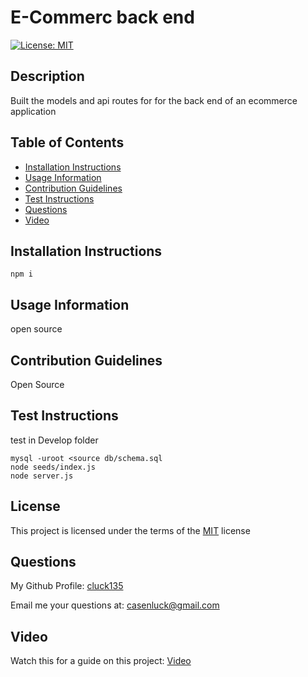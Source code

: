 # E-Commerc back end
[![License: MIT](https://img.shields.io/badge/License-MIT-yellow)](https://opensource.org/licenses/MIT)

## Description
Built the models and api routes for for the back end of an ecommerce application

## Table of Contents
- [Installation Instructions](#installation-instructions)
- [Usage Information](#usage-information)
- [Contribution Guidelines](#contribution-guidelines)
- [Test Instructions](#test-instructions)
- [Questions](#questions)
- [Video](#video)

## Installation Instructions
```
npm i
```

## Usage Information
open source

## Contribution Guidelines
Open Source

## Test Instructions
test in Develop folder
```
mysql -uroot <source db/schema.sql
node seeds/index.js	
node server.js
```

## License
This project is licensed under the terms of the [MIT](https://opensource.org/licenses/MIT) license

## Questions
My Github Profile: [cluck135](https://github.com/cluck135)

Email me your questions at: [casenluck@gmail.com](mailto:casenluck@gmail.com)

## Video
Watch this for a guide on this project: [Video](https://watch.screencastify.com/v/D5JPvk8AcWUD1e5HgLib)
